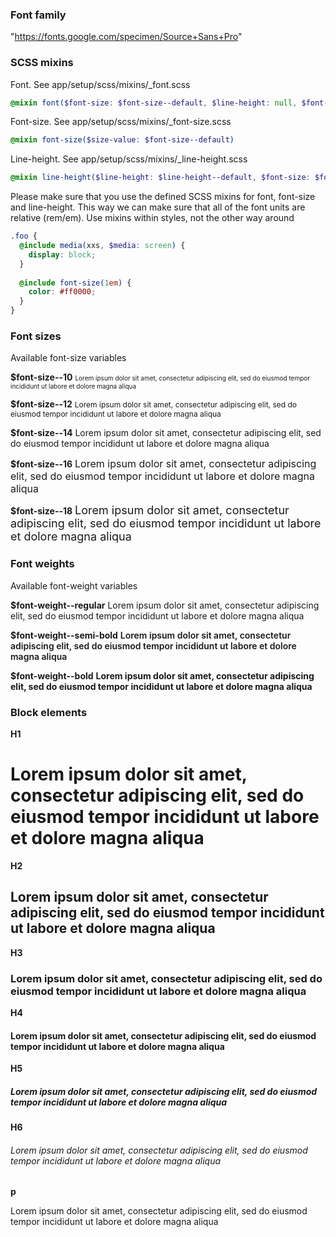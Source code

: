 ### Font family
"https://fonts.google.com/specimen/Source+Sans+Pro"

### SCSS mixins

Font. See app/setup/scss/mixins/_font.scss
```scss
@mixin font($font-size: $font-size--default, $line-height: null, $font-weight: null)
```

Font-size. See app/setup/scss/mixins/_font-size.scss
```scss
@mixin font-size($size-value: $font-size--default)
```

Line-height. See app/setup/scss/mixins/_line-height.scss
```scss
@mixin line-height($line-height: $line-height--default, $font-size: $font-size--default)
```

Please make sure that you use the defined SCSS mixins for font, font-size and line-height.  This way we can make sure that all of the font units are relative (rem/em). Use mixins within styles, not the other way around

```scss
.foo {
  @include media(xxs, $media: screen) {
    display: block;
  }
  
  @include font-size(1em) {
    color: #ff0000;
  }
}
```

### Font sizes
Available font-size variables

**$font-size--10** <html><span style="font-size:10px;">Lorem ipsum dolor sit amet, consectetur adipiscing elit, sed do eiusmod tempor incididunt ut labore et dolore magna aliqua</span></html>

**$font-size--12** <html><span style="font-size:12px;">Lorem ipsum dolor sit amet, consectetur adipiscing elit, sed do eiusmod tempor incididunt ut labore et dolore magna aliqua</span></html>

**$font-size--14** <html><span style="font-size:14px;">Lorem ipsum dolor sit amet, consectetur adipiscing elit, sed do eiusmod tempor incididunt ut labore et dolore magna aliqua</span></html>

**$font-size--16** <html><span style="font-size:16px;">Lorem ipsum dolor sit amet, consectetur adipiscing elit, sed do eiusmod tempor incididunt ut labore et dolore magna aliqua</span></html>

**$font-size--18** <html><span style="font-size:18px;">Lorem ipsum dolor sit amet, consectetur adipiscing elit, sed do eiusmod tempor incididunt ut labore et dolore magna aliqua</span></html>

### Font weights
Available font-weight variables

**$font-weight--regular** <html><span style="font-weight: 400;">Lorem ipsum dolor sit amet, consectetur adipiscing elit, sed do eiusmod tempor incididunt ut labore et dolore magna aliqua</span></html>

**$font-weight--semi-bold** <html><span style="font-weight: 600;">Lorem ipsum dolor sit amet, consectetur adipiscing elit, sed do eiusmod tempor incididunt ut labore et dolore magna aliqua</span></html>

**$font-weight--bold** <html><span style="font-weight: 700;">Lorem ipsum dolor sit amet, consectetur adipiscing elit, sed do eiusmod tempor incididunt ut labore et dolore magna aliqua</span></html>

### Block elements

**H1** <html><h1>Lorem ipsum dolor sit amet, consectetur adipiscing elit, sed do eiusmod tempor incididunt ut labore et dolore magna aliqua</h1></html>

**H2** <html><h2>Lorem ipsum dolor sit amet, consectetur adipiscing elit, sed do eiusmod tempor incididunt ut labore et dolore magna aliqua</h2></html>

**H3** <html><h3>Lorem ipsum dolor sit amet, consectetur adipiscing elit, sed do eiusmod tempor incididunt ut labore et dolore magna aliqua</h3></html>

**H4** <html><h4>Lorem ipsum dolor sit amet, consectetur adipiscing elit, sed do eiusmod tempor incididunt ut labore et dolore magna aliqua</h4></html>

**H5** <html><h5>Lorem ipsum dolor sit amet, consectetur adipiscing elit, sed do eiusmod tempor incididunt ut labore et dolore magna aliqua</h5></html>

**H6** <html><h6>Lorem ipsum dolor sit amet, consectetur adipiscing elit, sed do eiusmod tempor incididunt ut labore et dolore magna aliqua</h6></html>

**p** <html><p>Lorem ipsum dolor sit amet, consectetur adipiscing elit, sed do eiusmod tempor incididunt ut labore et dolore magna aliqua</p></html>


